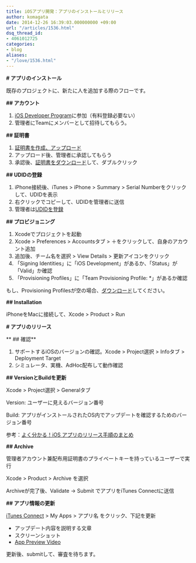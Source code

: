 ```yaml
---
title: iOSアプリ開発：アプリのインストールとリリース
author: komagata
date: 2014-12-26 16:39:03.000000000 +09:00
url: "/articles/1536.html"
dsq_thread_id:
- 4061012725
categories:
- blog
aliases:
- "/love/1536.html"
---
```

**\# アプリのインストール**

既存のプロジェクトに、新たに人を追加する際のフローです。

**\## アカウント**

  1. [iOS Developer Program][1]に参加（有料登録必要ない）
  2. 管理者にTeamにメンバーとして招待してもらう。

**\## 証明書**

  1. [証明書を作成、アップロード][2]
  2. アップロード後、管理者に承認してもらう
  3. 承認後、[証明書をダウンロード][3]して、ダブルクリック

**\## UDIDの登録**

  1. iPhone接続後、iTunes > iPhone > Summary > Serial Numberをクリックして、UDIDを表示
  2. 右クリックでコピーして、UDIDを管理者に送信
  3. 管理者は[UDIDを登録][4]

**\## プロビジョニング**

  1. Xcodeでプロジェクトを起動
  2. Xcode > Preferences > Accountsタブ > ＋をクリックして、自身のアカウント追加
  3. 追加後、チーム名を選択 > View Details > 更新アイコンをクリック
  4. 「Signing Identities」に「iOS Development」があるか、「Status」が「Valid」か確認
  5. 「Provisioning Profiles」に「Team Provisioning Profile: *」があるか確認

もし、Provisioning Profilesが空の場合、[ダウンロード][5]してください。

**\## Installation**

iPhoneをMacに接続して、Xcode > Product > Run

 

**\# アプリのリリース**

** ## 確認**

  1. サポートするiOSのバージョンの確認。Xcode > Project選択 > Infoタブ > Deployment Target
  2. シミュレータ、実機、AdHoc配布して動作確認

**\## VersionとBuildを更新**

Xcode > Project選択 > Generalタブ

Version: ユーザーに見えるバージョン番号
  
Build: アプリがインストールされたOS内でアップデートを確認するためのバージョン番号

参考：[よく分かる！iOS アプリのリリース手順のまとめ][6]

**\## Archive**

管理者アカウント兼配布用証明書のプライベートキーを持っているユーザーで実行

Xcode > Product > Archive を選択
  
Archiveが完了後、Validate -> Submit でアプリをiTunes Connectに送信

**\## アプリ情報の更新**

[iTunes Connect][7] > My Apps > アプリ名 をクリック、下記を更新

  * アップデート内容を説明する文章
  * スクリーンショット
  * [App Preview Video][8]

更新後、submitして、審査を待ちます。

 [1]: https://developer.apple.com/register/index.action
 [2]: https://developer.apple.com/account/ios/certificate/certificateCreate.action
 [3]: https://developer.apple.com/account/ios/certificate/certificateList.action
 [4]: https://developer.apple.com/account/ios/device/deviceCreate.action
 [5]: https://developer.apple.com/account/ios/profile/profileList.action
 [6]: http://dev.classmethod.jp/smartphone/iphone/ios-app-how-to-release/
 [7]: https://itunesconnect.apple.com/
 [8]: https://developer.apple.com/app-store/app-previews/